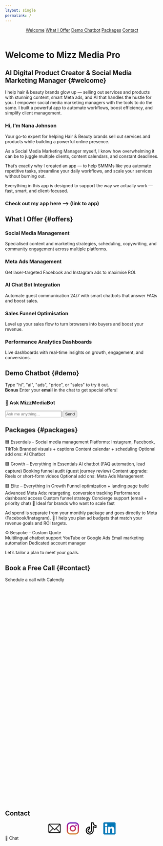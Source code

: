 ```yaml
---
layout: single
permalink: /
---
```



<header class="site-header">
  <nav>
    <a href="#welcome">Welcome</a>
    <a href="#offers">What I Offer</a>
    <a href="#demo">Demo Chatbot</a>
    <a href="#packages">Packages</a>
    <a href="#contact">Contact</a>
  </nav>
</header>

# Welcome to Mizz Media Pro

## AI Digital Product Creator & Social Media Marketing Manager {#welcome}
I help hair & beauty brands glow up — selling out services and products with stunning content, smart Meta ads, and AI that handles the hustle for you. 
I empower social media marketing managers with the tools to do the same.
I built a powerful app to automate workflows, boost efficiency, and simplify client management.

### Hi, I’m Nana Johnson
Your go-to expert for helping Hair & Beauty brands sell out services and products while building a powerful online presence.

As a Social Media Marketing Manager myself, I know how overwhelming it can be to juggle multiple clients, content calendars, and constant deadlines.

That’s exactly why I created an app — to help SMMMs like you automate repetitive tasks, streamline your daily workflows, and scale your services without burning out.

Everything in this app is designed to support the way we actually work — fast, smart, and client-focused.

### Check out my app here --> (link to app)

## What I Offer {#offers}

### Social Media Management

Specialised content and marketing strategies, scheduling, copywriting, and community engagement across multiple platforms.

### Meta Ads Management

Get laser-targeted Facebook and Instagram ads to maximise ROI.

### AI Chat Bot Integration

Automate guest communication 24/7 with smart chatbots that answer FAQs and boost sales.

### Sales Funnel Optimisation

Level up your sales flow to turn browsers into buyers and boost your revenue.

### Performance Analytics Dashboards

Live dashboards with real-time insights on growth, engagement, and conversions.



## Demo Chatbot {#demo}

Type "hi", "ai", "ads", "price", or "sales" to try it out.\
**Bonus** Enter your **email** in the chat to get special offers!

  <div id="chatbot-container">
    <h3>💬 Ask MizzMediaBot</h3>
    <div id="chatlog"></div>
    <div id="input-area">
      <input id="userInput" type="text" placeholder="Ask me anything..." onkeydown="if(event.key==='Enter') sendMessage()" />
      <button id="sendBtn" onclick="sendMessage()">Send</button>
    </div>
  </div>

  <script>
    const chatlog = document.getElementById('chatlog');
    const userInput = document.getElementById('userInput');

    const responses = [
      { keywords: ['hi', 'hello'], reply: 'Hi there! Need help with content, ads or AI? 😊' },
      { keywords: ['ai', 'chatbot'], reply: 'I automate replies 24/7 using smart chatbots!' },
      { keywords: ['ads', 'meta'], reply: 'Meta Ads help you attract your dream clients.' },
      { keywords: ['price', 'cost'], reply: 'Packages start at £1,000/month. Ask for more!' },
      { keywords: ['sales'], reply: 'I help optimize funnels to boost conversions.' }
    ];

    function appendMessage(text, sender = 'bot') {
      const bubble = document.createElement('div');
      bubble.className = `chat-bubble ${sender}`;
      bubble.textContent = text;
      chatlog.appendChild(bubble);
      chatlog.scrollTop = chatlog.scrollHeight;
    }

    function sendMessage() {
      const input = userInput.value.trim();
      if (!input) return;

      appendMessage(input, 'user');
      userInput.value = '';

      const userText = input.toLowerCase();
      const emailRegex = /\S+@\S+\.\S+/;

      setTimeout(() => {
        let reply = "Try asking about AI, price, or ads!";

        if (emailRegex.test(userText)) {
          reply = "Thanks for sharing your email! I'll send you exclusive offers now.";
        } else {
          for (const item of responses) {
            if (item.keywords.some(k => userText.includes(k))) {
              reply = item.reply;
              break;
            }
          }
        }
        appendMessage(reply, 'bot');
      }, 800);
    }
  </script>

## Packages {#packages}

🟦 Essentials – Social media management
Platforms: Instagram, Facebook, TikTok
Branded visuals + captions
Content calendar + scheduling
Optional add ons: AI Chatbot

🟪 Growth – Everything in Essentials
AI chatbot (FAQ automation, lead capture)
Booking funnel audit (guest journey review)
Content upgrade: Reels or short-form videos
Optional add ons: Meta Ads Management

🟥 Elite – Everything in Growth
Funnel optimization + landing page build
Advanced Meta Ads: retargeting, conversion tracking
Performance dashboard access
Custom funnel strategy
Concierge support (email + priority chat)
🎯 Ideal for brands who want to scale fast

Ad spend is separate from your monthly package and goes directly to Meta (Facebook/Instagram).
🧠 I help you plan ad budgets that match your revenue goals and ROI targets.

⚙️ Bespoke – Custom Quote
<br>
Multilingual chatbot support
YouTube or Google Ads
Email marketing automation
Dedicated account manager

Let’s tailor a plan to meet your goals.

## Book a Free Call {#contact}

Schedule a call with Calendly

  <div class="calendly-inline-widget" data-url="https://calendly.com/mizzmediapro" style="min-width:320px;height:700px;"></div>
  <script type="text/javascript" src="https://assets.calendly.com/assets/external/widget.js" async></script>


  ## Contact

  <div id="contact-icons" style="display: flex; justify-content: center; gap: 20px; align-items: center;">

<a href="mailto:connect@mizzmediapro.com" title="Email">
  <img src="/assets/images/email.png" alt="Email" style="height: 40px; width: auto;">
</a>

<a href="https://www.instagram.com/mizzmediapro" target="_blank" rel="noopener" title="Instagram">
  <img src="/assets/images/instagram.png" alt="Instagram" style="height: 40px; width: auto;">
</a>

<a href="https://www.tiktok.com/@mizzmedia" target="_blank" rel="noopener" title="TikTok">
  <img src="/assets/images/tiktok.png" alt="TikTok" style="height: 40px; width: auto;">
</a>

<a href="https://www.linkedin.com/in/nana-e-a-johnson-282522a6" target="_blank" rel="noopener" title="LinkedIn">
  <img src="/assets/images/linkedin.png" alt="LinkedIn" style="height: 40px; width: auto;">
</a>

  </div>

<!-- Floating Chatbot Icon -->

<div id="floating-chat" onclick="document.getElementById('demo').scrollIntoView({ behavior: 'smooth' });">
  💬 Chat
</div>